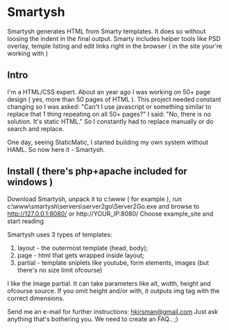 Smartysh
==============

Smartysh generates HTML from Smarty templates. It does so without loosing the indent in the final output. Smarty includes helper tools like PSD overlay, temple listing and edit links right in the browser ( in the site your're working with )

## Intro

I'm a HTML/CSS expert. About an year ago I was working on 50+ page design ( yes, more than 50 pages of HTML ). This project needed constant changing so I was asked: "Can't I use javascript or something similar to replace that 1 thing repeating on all 50+ pages?" I said: "No, there is no solution. It's static HTML." So I constantly had to replace manually or do search and replace.

One day, seeing StaticMatic, I started building my own system without HAML. So now here it - Smartysh.

## Install ( there's php+apache included for windows )

Download Smartysh, unpack it to c:\www ( for example ), run c:\www\smartysh\servers\server2go\Server2Go.exe and browse to http://127.0.0.1:8080/ or http://YOUR_IP:8080/ Choose example_site and start reading

Smartysh uses 3 types of templates:
1.  layout - the outermost template (head, body);
2.  page - html that gets wrapped inside layout;
3.  partial - template sniplets like youtube, form elements, images (but there's no size limit ofcourse)

I like the image partial. It can take parameters like alt, width, height and ofcourse source. If you omit height and/or with, it outputs img tag with the correct dimensions.

Send me an e-mail for further instructions: hkirsman@gmail.com Just ask anything that's bothering you. We need to create an FAQ.. ;)